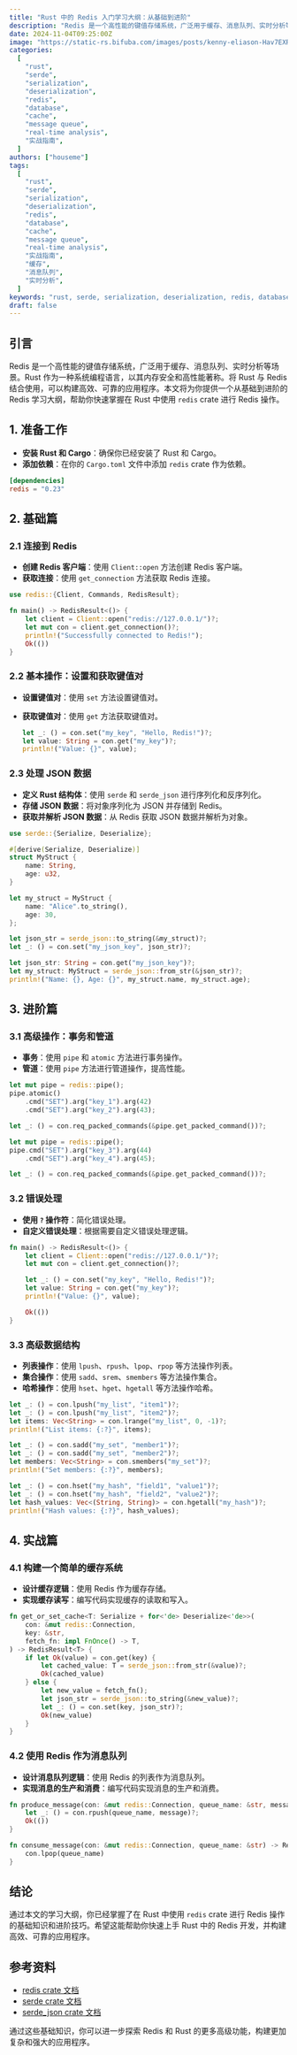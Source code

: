 ```yaml
---
title: "Rust 中的 Redis 入门学习大纲：从基础到进阶"
description: "Redis 是一个高性能的键值存储系统，广泛用于缓存、消息队列、实时分析等场景。Rust 作为一种系统编程语言，以其内存安全和高性能著称。将 Rust 与 Redis 结合使用，可以构建高效、可靠的应用程序。本文将为你提供一个从基础到进阶的 Redis 学习大纲，帮助你快速掌握在 Rust 中使用 `redis` crate 进行 Redis 操作。"
date: 2024-11-04T09:25:00Z
image: "https://static-rs.bifuba.com/images/posts/kenny-eliason-Hav7EXRbDoE-unsplash.jpg"
categories:
  [
    "rust",
    "serde",
    "serialization",
    "deserialization",
    "redis",
    "database",
    "cache",
    "message queue",
    "real-time analysis",
    "实战指南",
  ]
authors: ["houseme"]
tags:
  [
    "rust",
    "serde",
    "serialization",
    "deserialization",
    "redis",
    "database",
    "cache",
    "message queue",
    "real-time analysis",
    "实战指南",
    "缓存",
    "消息队列",
    "实时分析",
  ]
keywords: "rust, serde, serialization, deserialization, redis, database,cache, message queue, real-time analysis,实战指南,缓存,消息队列,实时分析"
draft: false
---
```


## 引言

Redis 是一个高性能的键值存储系统，广泛用于缓存、消息队列、实时分析等场景。Rust 作为一种系统编程语言，以其内存安全和高性能著称。将 Rust 与 Redis 结合使用，可以构建高效、可靠的应用程序。本文将为你提供一个从基础到进阶的 Redis 学习大纲，帮助你快速掌握在 Rust 中使用 `redis` crate 进行 Redis 操作。

## 1. 准备工作

- **安装 Rust 和 Cargo**：确保你已经安装了 Rust 和 Cargo。
- **添加依赖**：在你的 `Cargo.toml` 文件中添加 `redis` crate 作为依赖。

```toml
[dependencies]
redis = "0.23"
```

## 2. 基础篇

### 2.1 连接到 Redis

- **创建 Redis 客户端**：使用 `Client::open` 方法创建 Redis 客户端。
- **获取连接**：使用 `get_connection` 方法获取 Redis 连接。

```rust
use redis::{Client, Commands, RedisResult};

fn main() -> RedisResult<()> {
    let client = Client::open("redis://127.0.0.1/")?;
    let mut con = client.get_connection()?;
    println!("Successfully connected to Redis!");
    Ok(())
}
```

### 2.2 基本操作：设置和获取键值对

- **设置键值对**：使用 `set` 方法设置键值对。
- **获取键值对**：使用 `get` 方法获取键值对。

  ```rust
  let _: () = con.set("my_key", "Hello, Redis!")?;
  let value: String = con.get("my_key")?;
  println!("Value: {}", value);
  ```

### 2.3 处理 JSON 数据

- **定义 Rust 结构体**：使用 `serde` 和 `serde_json` 进行序列化和反序列化。
- **存储 JSON 数据**：将对象序列化为 JSON 并存储到 Redis。
- **获取并解析 JSON 数据**：从 Redis 获取 JSON 数据并解析为对象。

```rust
use serde::{Serialize, Deserialize};

#[derive(Serialize, Deserialize)]
struct MyStruct {
    name: String,
    age: u32,
}

let my_struct = MyStruct {
    name: "Alice".to_string(),
    age: 30,
};

let json_str = serde_json::to_string(&my_struct)?;
let _: () = con.set("my_json_key", json_str)?;

let json_str: String = con.get("my_json_key")?;
let my_struct: MyStruct = serde_json::from_str(&json_str)?;
println!("Name: {}, Age: {}", my_struct.name, my_struct.age);
```

## 3. 进阶篇

### 3.1 高级操作：事务和管道

- **事务**：使用 `pipe` 和 `atomic` 方法进行事务操作。
- **管道**：使用 `pipe` 方法进行管道操作，提高性能。

```rust
let mut pipe = redis::pipe();
pipe.atomic()
    .cmd("SET").arg("key_1").arg(42)
    .cmd("SET").arg("key_2").arg(43);

let _: () = con.req_packed_commands(&pipe.get_packed_command())?;

let mut pipe = redis::pipe();
pipe.cmd("SET").arg("key_3").arg(44)
    .cmd("SET").arg("key_4").arg(45);

let _: () = con.req_packed_commands(&pipe.get_packed_command())?;
```

### 3.2 错误处理

- **使用 `?` 操作符**：简化错误处理。
- **自定义错误处理**：根据需要自定义错误处理逻辑。

```rust
fn main() -> RedisResult<()> {
    let client = Client::open("redis://127.0.0.1/")?;
    let mut con = client.get_connection()?;

    let _: () = con.set("my_key", "Hello, Redis!")?;
    let value: String = con.get("my_key")?;
    println!("Value: {}", value);

    Ok(())
}
```

### 3.3 高级数据结构

- **列表操作**：使用 `lpush`、`rpush`、`lpop`、`rpop` 等方法操作列表。
- **集合操作**：使用 `sadd`、`srem`、`smembers` 等方法操作集合。
- **哈希操作**：使用 `hset`、`hget`、`hgetall` 等方法操作哈希。

```rust
let _: () = con.lpush("my_list", "item1")?;
let _: () = con.lpush("my_list", "item2")?;
let items: Vec<String> = con.lrange("my_list", 0, -1)?;
println!("List items: {:?}", items);

let _: () = con.sadd("my_set", "member1")?;
let _: () = con.sadd("my_set", "member2")?;
let members: Vec<String> = con.smembers("my_set")?;
println!("Set members: {:?}", members);

let _: () = con.hset("my_hash", "field1", "value1")?;
let _: () = con.hset("my_hash", "field2", "value2")?;
let hash_values: Vec<(String, String)> = con.hgetall("my_hash")?;
println!("Hash values: {:?}", hash_values);
```

## 4. 实战篇

### 4.1 构建一个简单的缓存系统

- **设计缓存逻辑**：使用 Redis 作为缓存存储。
- **实现缓存读写**：编写代码实现缓存的读取和写入。

```rust
fn get_or_set_cache<T: Serialize + for<'de> Deserialize<'de>>(
    con: &mut redis::Connection,
    key: &str,
    fetch_fn: impl FnOnce() -> T,
) -> RedisResult<T> {
    if let Ok(value) = con.get(key) {
        let cached_value: T = serde_json::from_str(&value)?;
        Ok(cached_value)
    } else {
        let new_value = fetch_fn();
        let json_str = serde_json::to_string(&new_value)?;
        let _: () = con.set(key, json_str)?;
        Ok(new_value)
    }
}
```

### 4.2 使用 Redis 作为消息队列

- **设计消息队列逻辑**：使用 Redis 的列表作为消息队列。
- **实现消息的生产和消费**：编写代码实现消息的生产和消费。

```rust
fn produce_message(con: &mut redis::Connection, queue_name: &str, message: &str) -> RedisResult<()> {
    let _: () = con.rpush(queue_name, message)?;
    Ok(())
}

fn consume_message(con: &mut redis::Connection, queue_name: &str) -> RedisResult<Option<String>> {
    con.lpop(queue_name)
}
```

## 结论

通过本文的学习大纲，你已经掌握了在 Rust 中使用 `redis` crate 进行 Redis 操作的基础知识和进阶技巧。希望这能帮助你快速上手 Rust 中的 Redis 开发，并构建高效、可靠的应用程序。

## 参考资料

- [redis crate 文档](https://docs.rs/redis/latest/redis/ "redis crate 文档")
- [serde crate 文档](https://docs.rs/serde/latest/serde/ "serde crate 文档")
- [serde_json crate 文档](https://docs.rs/serde_json/latest/serde_json/ "serde_json crate 文档")

通过这些基础知识，你可以进一步探索 Redis 和 Rust 的更多高级功能，构建更加复杂和强大的应用程序。

